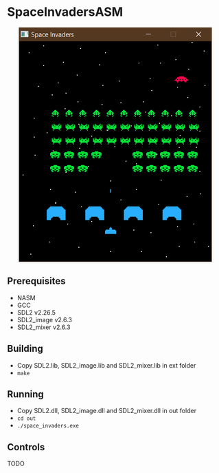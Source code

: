 # SpaceInvadersASM

<p align="center"><img src="screenshot.PNG"/></p>

## Prerequisites

- NASM
- GCC
- SDL2 v2.26.5
- SDL2_image v2.6.3
- SDL2_mixer v2.6.3

## Building

- Copy SDL2.lib, SDL2_image.lib and SDL2_mixer.lib in ext folder
- `make`

## Running

- Copy SDL2.dll, SDL2_image.dll and SDL2_mixer.dll in out folder
- `cd out`
- `./space_invaders.exe`

## Controls

TODO
